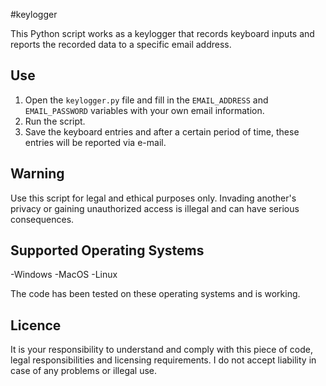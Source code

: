 #keylogger

This Python script works as a keylogger that records keyboard inputs and reports the recorded data to a specific email address.

## Use

1. Open the `keylogger.py` file and fill in the `EMAIL_ADDRESS` and `EMAIL_PASSWORD` variables with your own email information.
2. Run the script.
3. Save the keyboard entries and after a certain period of time, these entries will be reported via e-mail.

## Warning

Use this script for legal and ethical purposes only. Invading another's privacy or gaining unauthorized access is illegal and can have serious consequences.

## Supported Operating Systems

-Windows
-MacOS
-Linux

The code has been tested on these operating systems and is working.

## Licence

It is your responsibility to understand and comply with this piece of code, legal responsibilities and licensing requirements. I do not accept liability in case of any problems or illegal use.
